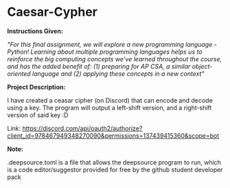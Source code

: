# Caesar-Cypher
**Instructions Given:**
	
*"For this final assignment, we will explore a new programming language - Python!  Learning about multiple programming languages helps us to reinforce the big computing concepts we've learned throughout the course, and has the added benefit of: (1) preparing for AP CSA, a similar object-oriented language and (2) applying these concepts in a new context"*

**Project Description:**

I have created a ceasar cipher (on Discord) that can encode and decode using a key. The program will output a left-shift version, and a right-shift version of said key :D

Link: https://discord.com/api/oauth2/authorize?client_id=978467949348270090&permissions=137439415360&scope=bot

**Note:**

.deepsource.toml is a file that allows the deepsource program to run, which is a
code editor/suggestor provided for free by the github student developer pack